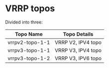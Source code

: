 # VRRP topos

Divided into three:

| Topo Name | Topo Details |
| --- | --- |
| vrrpv2-topo-1-1 | VRRP V2, IPV4 topo |
| vrrpv3-topo-1-1 | VRRP V3, IPV4 topo |
| vrrpv3-topo-1-2 | VRRP V3, IPV6 topo |
